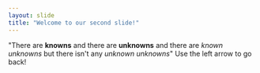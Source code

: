 ```yaml
---
layout: slide
title: "Welcome to our second slide!"
---
```

"There are **knowns** and there are **unknowns** and there are *known unknowns* but there isn't any *unknown unknowns*"
Use the left arrow to go back!
